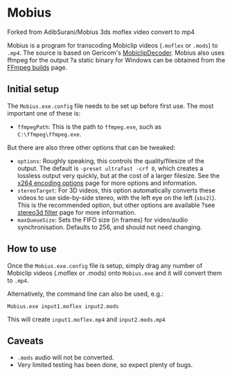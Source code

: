 # Mobius
Forked from AdibSurani/Mobius    3ds moflex video convert to mp4

Mobius is a program for transcoding Mobiclip videos (`.moflex` or `.mods`) to `.mp4`.
The source is based on Gericom's [MobiclipDecoder](https://github.com/Gericom/MobiclipDecoder).
Mobius also uses ffmpeg for the output ?a static binary for Windows can be obtained from the [FFmpeg builds](https://ffmpeg.zeranoe.com/builds/) page.

## Initial setup
The `Mobius.exe.config` file needs to be set up before first use. The most important one of these is:
- `ffmpegPath`: This is the path to `ffmpeg.exe`, such as `C:\ffmpeg\ffmpeg.exe`.

But there are also three other options that can be tweaked: 
- `options`: Roughly speaking, this controls the quality/filesize of the output. The default is `-preset ultrafast -crf 0`, which creates a lossless output very quickly, but at the cost of a larger filesize. See the [x264 encoding options](https://trac.ffmpeg.org/wiki/Encode/H.264#LosslessH.264) page for more options and information.
- `stereoTarget`: For 3D videos, this option automatically converts these videos to use side-by-side stereo, with the left eye on the left (`sbs2l`). This is the recommended option, but other options are available ?see [stereo3d filter](https://trac.ffmpeg.org/wiki/Stereoscopic) page for more information.
- `maxQueueSize`: Sets the FIFO size (in frames) for video/audio synchronisation. Defaults to 256, and should not need changing.

## How to use
Once the `Mobius.exe.config` file is setup, simply drag any number of Mobiclip videos (.moflex or .mods) onto `Mobius.exe` and it will convert them to `.mp4`.

Alternatively, the command line can also be used, e.g.:
```
Mobius.exe input1.moflex input2.mods
```
This will create `input1.moflex.mp4` and `input2.mods.mp4`

## Caveats
- `.mods` audio will not be converted.
- Very limited testing has been done, so expect plenty of bugs.
